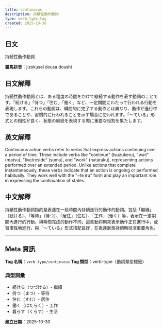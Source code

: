 ```yaml
---
title: continuous
description: 持續性動作動詞
type: verb_type_tag
created: 2025-10-30
---
```


## 日文
持続性動作動詞

**羅馬拼音**：jizokusei dousa doushi

## 日文解釋
持続性動作動詞とは、ある程度の時間をかけて継続する動作を表す動詞のことです。「続ける」「待つ」「住む」「働く」など、一定期間にわたって行われる行動を表現します。これらの動詞は、瞬間的に完了する動作とは異なり、動作が進行中であることや、習慣的に行われることを示す場合に使われます。「〜ている」形式との相性が良く、状態の継続を表現する際に重要な役割を果たします。

## 英文解釋
Continuous action verbs refer to verbs that express actions continuing over a period of time. These include verbs like "continue" (tsuzukeru), "wait" (matsu), "live/reside" (sumu), and "work" (hataraku), representing actions performed over an extended period. Unlike actions that complete instantaneously, these verbs indicate that an action is ongoing or performed habitually. They work well with the "~te iru" form and play an important role in expressing the continuation of states.

## 中文解釋
持續性動作動詞指的是表達在一段時間內持續進行的動作的動詞。包括「繼續」（続ける）、「等待」（待つ）、「居住」（住む）、「工作」（働く）等，表示在一定期間內進行的行動。與瞬間完成的動作不同，這些動詞用來表示動作正在進行中，或習慣性地進行。與「〜ている」形式搭配良好，在表達狀態持續時扮演重要角色。

---

## Meta 資訊

**Tag 名稱**：`verb-type/continuous`
**Tag 類型**：verb-type（動詞類型標籤）

### 典型詞彙
- 続ける（つづける）- 繼續
- 待つ（まつ）- 等待
- 住む（すむ）- 居住
- 働く（はたらく）- 工作
- 暮らす（くらす）- 生活

**建立日期**：2025-10-30
